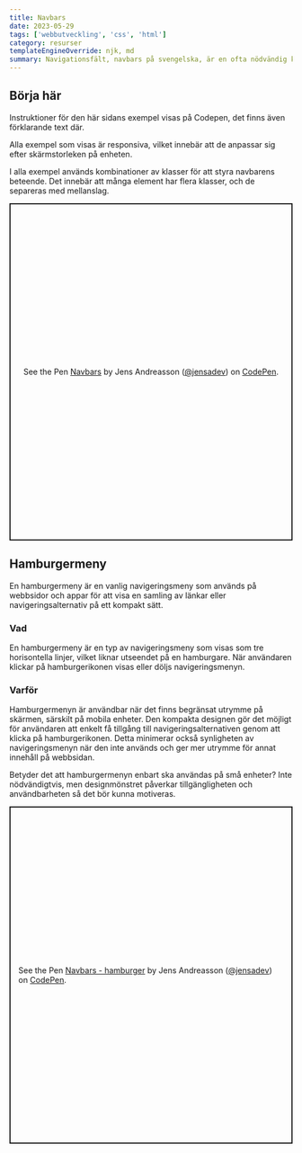 ```yaml
---
title: Navbars
date: 2023-05-29
tags: ['webbutveckling', 'css', 'html']
category: resurser
templateEngineOverride: njk, md
summary: Navigationsfält, navbars på svengelska, är en ofta nödvändig komponent för att navigera på webben. De finns i olika former och har olika funktioner. I denna introduktion introduceras några grundläggande exempel.
---
```


## Börja här

Instruktioner för den här sidans exempel visas på Codepen, det finns även förklarande text där.

Alla exempel som visas är responsiva, vilket innebär att de anpassar sig efter skärmstorleken på enheten.

I alla exempel används kombinationer av klasser för att styra navbarens beteende. Det innebär att många element har flera klasser, och de separeras med mellanslag.


<div class="feature">
<p class="codepen" data-height="600" data-default-tab="html,result" data-slug-hash="bGmZypm" data-user="jensadev" style="height: 600px; box-sizing: border-box; display: flex; align-items: center; justify-content: center; border: 2px solid; margin: 1em 0; padding: 1em;">
  <span>See the Pen <a href="https://codepen.io/jensadev/pen/bGmZypm">
  Navbars</a> by Jens Andreasson (<a href="https://codepen.io/jensadev">@jensadev</a>)
  on <a href="https://codepen.io">CodePen</a>.</span>
</p>
<script async src="https://cpwebassets.codepen.io/assets/embed/ei.js"></script>
</div>

## Hamburgermeny

En hamburgermeny är en vanlig navigeringsmeny som används på webbsidor och appar för att visa en samling av länkar eller navigeringsalternativ på ett kompakt sätt.

### Vad

En hamburgermeny är en typ av navigeringsmeny som visas som tre horisontella linjer, vilket liknar utseendet på en hamburgare. När användaren klickar på hamburgerikonen visas eller döljs navigeringsmenyn.

### Varför 

Hamburgermenyn är användbar när det finns begränsat utrymme på skärmen, särskilt på mobila enheter. Den kompakta designen gör det möjligt för användaren att enkelt få tillgång till navigeringsalternativen genom att klicka på hamburgerikonen. Detta minimerar också synligheten av navigeringsmenyn när den inte används och ger mer utrymme för annat innehåll på webbsidan.

Betyder det att hamburgermenyn enbart ska användas på små enheter? Inte nödvändigtvis, men designmönstret påverkar tillgängligheten och användbarheten så det bör kunna motiveras.

<div class="feature">
<p class="codepen" data-height="600" data-default-tab="html,result" data-slug-hash="bGmZPPg" data-user="jensadev" style="height: 600px; box-sizing: border-box; display: flex; align-items: center; justify-content: center; border: 2px solid; margin: 1em 0; padding: 1em;">
  <span>See the Pen <a href="https://codepen.io/jensadev/pen/bGmZPPg">
  Navbars - hamburger</a> by Jens Andreasson (<a href="https://codepen.io/jensadev">@jensadev</a>)
  on <a href="https://codepen.io">CodePen</a>.</span>
</p>
<script async src="https://cpwebassets.codepen.io/assets/embed/ei.js"></script>
</div>